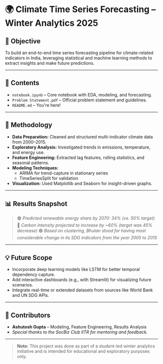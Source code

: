 # 🌍 Climate Time Series Forecasting – Winter Analytics 2025

## 🧠 Objective

To build an end-to-end time series forecasting pipeline for climate-related indicators in India, leveraging statistical and machine learning methods to extract insights and make future predictions.

---

## 📂 Contents

- `notebook.ipynb` – Core notebook with EDA, modeling, and forecasting.
- `Problem Statement.pdf` – Official problem statement and guidelines.
- `README.md` – You're here!

---

## 🔧 Methodology

- **Data Preparation:** Cleaned and structured multi-indicator climate data from 2000–2015.
- **Exploratory Analysis:** Investigated trends in emissions, temperature, and energy use.
- **Feature Engineering:** Extracted lag features, rolling statistics, and seasonal patterns.
- **Modeling Techniques:**
  - ARIMA for trend-capture in stationary series
  - TimeSeriesSplit for validation
- **Visualization:** Used Matplotlib and Seaborn for insight-driven graphs.

---

## 📊 Results Snapshot

> 🟢 *Predicted renewable energy share by 2070: 34% (vs. 50% target)*  
> 🔴 *Carbon intensity projected to increase by ~60% (target was 45% decrease)*
> 🟢 *Based on clustering, Bhutan stood for having most considerable change in its SDG indicators from the year 2005 to 2015*

---

## 💡 Future Scope

- Incorporate deep learning models like LSTM for better temporal dependency capture.
- Add interactive dashboards (e.g., with Streamlit) for visualizing future scenarios.
- Integrate real-time or extended datasets from sources like World Bank and UN SDG APIs.

---

## 🤝 Contributors

- **Ashutosh Gupta** – Modeling, Feature Engineering, Results Analysis  
- *Special thanks to the SocBiz Club IITR for mentoring and feedback.*

---

> **Note:** This project was done as part of a student-led winter analytics initiative and is intended for educational and exploratory purposes only.
